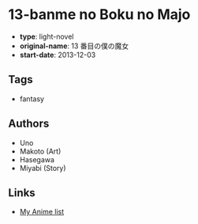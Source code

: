 # 13-banme no Boku no Majo

-   **type**: light-novel
-   **original-name**: 13 番目の僕の魔女
-   **start-date**: 2013-12-03

## Tags

-   fantasy

## Authors

-   Uno
-   Makoto (Art)
-   Hasegawa
-   Miyabi (Story)

## Links

-   [My Anime list](https://myanimelist.net/manga/63235/13-banme_no_Boku_no_Majo)
